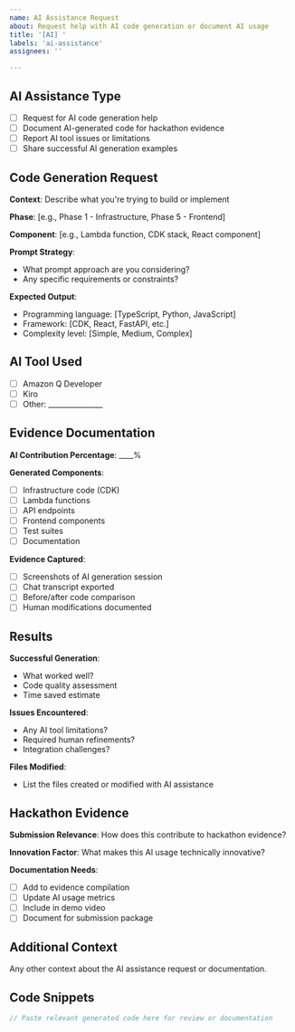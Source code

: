 ```yaml
---
name: AI Assistance Request
about: Request help with AI code generation or document AI usage
title: '[AI] '
labels: 'ai-assistance'
assignees: ''

---
```


## AI Assistance Type
- [ ] Request for AI code generation help
- [ ] Document AI-generated code for hackathon evidence
- [ ] Report AI tool issues or limitations
- [ ] Share successful AI generation examples

## Code Generation Request
**Context**: Describe what you're trying to build or implement

**Phase**: [e.g., Phase 1 - Infrastructure, Phase 5 - Frontend]

**Component**: [e.g., Lambda function, CDK stack, React component]

**Prompt Strategy**: 
- What prompt approach are you considering?
- Any specific requirements or constraints?

**Expected Output**:
- Programming language: [TypeScript, Python, JavaScript]
- Framework: [CDK, React, FastAPI, etc.]
- Complexity level: [Simple, Medium, Complex]

## AI Tool Used
- [ ] Amazon Q Developer
- [ ] Kiro
- [ ] Other: _______________

## Evidence Documentation
**AI Contribution Percentage**: ____%

**Generated Components**:
- [ ] Infrastructure code (CDK)
- [ ] Lambda functions
- [ ] API endpoints
- [ ] Frontend components
- [ ] Test suites
- [ ] Documentation

**Evidence Captured**:
- [ ] Screenshots of AI generation session
- [ ] Chat transcript exported
- [ ] Before/after code comparison
- [ ] Human modifications documented

## Results
**Successful Generation**:
- What worked well?
- Code quality assessment
- Time saved estimate

**Issues Encountered**:
- Any AI tool limitations?
- Required human refinements?
- Integration challenges?

**Files Modified**:
- List the files created or modified with AI assistance

## Hackathon Evidence
**Submission Relevance**: How does this contribute to hackathon evidence?

**Innovation Factor**: What makes this AI usage technically innovative?

**Documentation Needs**:
- [ ] Add to evidence compilation
- [ ] Update AI usage metrics
- [ ] Include in demo video
- [ ] Document for submission package

## Additional Context
Any other context about the AI assistance request or documentation.

## Code Snippets
```typescript
// Paste relevant generated code here for review or documentation
```
